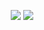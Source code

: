 <p align="center">
  <img src="http://github-profile-summary-cards.vercel.app/api/cards/stats?username=veggiemonk&theme=calm"></img>
  <img src="http://github-profile-summary-cards.vercel.app/api/cards/most-commit-language?username=veggiemonk&theme=calm"></img>
</p>



<!--
**veggiemonk/veggiemonk** is a ✨ _special_ ✨ repository because its `README.md` (this file) appears on your GitHub profile.

Here are some ideas to get you started:

- 🔭 I’m currently working on ...
- 🌱 I’m currently learning ...
- 👯 I’m looking to collaborate on ...
- 🤔 I’m looking for help with ...
- 💬 Ask me about ...
- 📫 How to reach me: ...
- 😄 Pronouns: ...
- ⚡ Fun fact: ...
-->
